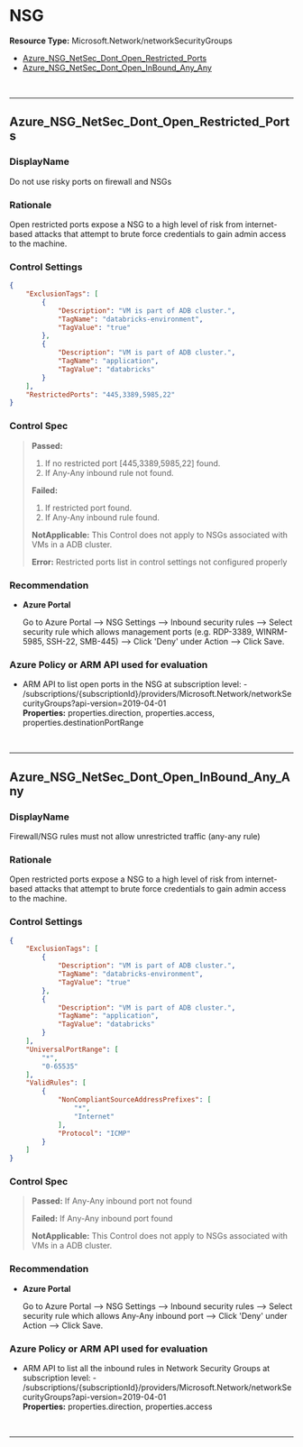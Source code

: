 # NSG

**Resource Type:** Microsoft.Network/networkSecurityGroups 

<!-- TOC -->

- [Azure_NSG_NetSec_Dont_Open_Restricted_Ports](#azure_nsg_netsec_dont_open_restricted_ports)
- [Azure_NSG_NetSec_Dont_Open_InBound_Any_Any](#azure_nsg_netsec_dont_open_inbound_any_any)

<!-- /TOC -->
<br/>

___ 

## Azure_NSG_NetSec_Dont_Open_Restricted_Ports 

### DisplayName 
Do not use risky ports on firewall and NSGs 

### Rationale 
Open restricted ports expose a NSG to a high level of risk from internet-based attacks that attempt to brute force credentials to gain admin access to the machine. 

### Control Settings 
```json 
{
    "ExclusionTags": [
        {
            "Description": "VM is part of ADB cluster.",
            "TagName": "databricks-environment",
            "TagValue": "true"
        },
        {
            "Description": "VM is part of ADB cluster.",
            "TagName": "application",
            "TagValue": "databricks"
        }
    ],
    "RestrictedPorts": "445,3389,5985,22"
}
 ```  

### Control Spec 

> **Passed:** 
> 1. If no restricted port [445,3389,5985,22] found.
> 2. If Any-Any inbound rule not found.
> 
> **Failed:** 
> 1. If restricted port found.
> 2. If Any-Any inbound rule found.
> 
> **NotApplicable:** 
> This Control does not apply to NSGs associated with VMs in a ADB cluster.
> 
> **Error:**
> Restricted ports list in control settings not configured properly
>
### Recommendation 

- **Azure Portal** 

	 Go to Azure Portal --> NSG Settings --> Inbound security rules --> Select security rule which allows management ports (e.g. RDP-3389, WINRM-5985, SSH-22, SMB-445) --> Click 'Deny' under Action --> Click Save. 

<!--
- **PowerShell** 

	 ```powershell 
	 $variable = 'apple' 
	 ```  

- **Enforcement Policy** 

	 [![Link to Azure Policy](https://raw.githubusercontent.com/MSFT-Chirag/AzTS-docs/main/Assets/View_Definition.jpg)](https://portal.azure.com/#blade/Microsoft_Azure_Policy/CreatePolicyDefinitionBlade/uri/<policy-raw-link>) 

	 [![Link to Azure Policy](https://raw.githubusercontent.com/MSFT-Chirag/AzTS-docs/main/Assets/Deploy_To_Azure.jpg)](https://portal.azure.com/#blade/Microsoft_Azure_Policy/CreatePolicyDefinitionBlade/uri/<policy-raw-link>) 
-->

### Azure Policy or ARM API used for evaluation 

- ARM API to list open ports in the NSG at subscription level: - /subscriptions/{subscriptionId}/providers/Microsoft.Network/networkSecurityGroups?api-version=2019-04-01<br />
**Properties:** properties.direction, properties.access, properties.destinationPortRange<br />

<br />

___ 

## Azure_NSG_NetSec_Dont_Open_InBound_Any_Any 

### DisplayName 
Firewall/NSG rules must not allow unrestricted traffic (any-any rule) 

### Rationale 
Open restricted ports expose a NSG to a high level of risk from internet-based attacks that attempt to brute force credentials to gain admin access to the machine. 

### Control Settings 
```json 
{
    "ExclusionTags": [
        {
            "Description": "VM is part of ADB cluster.",
            "TagName": "databricks-environment",
            "TagValue": "true"
        },
        {
            "Description": "VM is part of ADB cluster.",
            "TagName": "application",
            "TagValue": "databricks"
        }
    ],
    "UniversalPortRange": [
        "*",
        "0-65535"
    ],
    "ValidRules": [
        {
            "NonCompliantSourceAddressPrefixes": [
                "*",
                "Internet"
            ],
            "Protocol": "ICMP"
        }
    ]
}
 ```  

### Control Spec 

> **Passed:** 
> If Any-Any inbound port not found
> 
> **Failed:** 
> If Any-Any inbound port found
> 
> **NotApplicable:** 
> This Control does not apply to NSGs associated with VMs in a ADB cluster.
>
### Recommendation 

- **Azure Portal** 

	 Go to Azure Portal --> NSG Settings --> Inbound security rules --> Select security rule which allows Any-Any inbound port --> Click 'Deny' under Action --> Click Save. 

<!-- - **PowerShell** 

	 ```powershell 
	 $variable = 'apple' 
	 ```  

- **Enforcement Policy** 

	 [![Link to Azure Policy](https://raw.githubusercontent.com/MSFT-Chirag/AzTS-docs/main/Assets/View_Definition.jpg)](https://portal.azure.com/#blade/Microsoft_Azure_Policy/CreatePolicyDefinitionBlade/uri/<policy-raw-link>) 

	 [![Link to Azure Policy](https://raw.githubusercontent.com/MSFT-Chirag/AzTS-docs/main/Assets/Deploy_To_Azure.jpg)](https://portal.azure.com/#blade/Microsoft_Azure_Policy/CreatePolicyDefinitionBlade/uri/<policy-raw-link>) 
-->

### Azure Policy or ARM API used for evaluation 

- ARM API to list all the inbound rules in Network Security Groups at subscription level: - /subscriptions/{subscriptionId}/providers/Microsoft.Network/networkSecurityGroups?api-version=2019-04-01<br />
**Properties:** properties.direction, properties.access <br />

<br />

___ 

